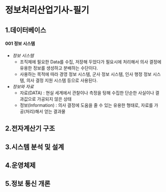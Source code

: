 # 정보처리산업기사-필기

## 1.데이터베이스

#### 001 정보 시스템
  * *정보 시스템*
    * 조직체에 필요한 Data를 수집, 저장해 두었다가 필요시에 처리해서 의사 결정에 유용한 정보를 생성하고 분배하는 수단이다.
    * 사용하는 목적에 따라 경영 정보 시스템, 군사 정보 시스템, 인사 행정 정보 시스템, 의사 결정 지원 시스템 등으로 사용된다.
  * *정보와 자료*  
    * 자료(DATA) : 현실 세계에서 관찰이나 측정을 텅해 수집한 단순한 사실이나 결과값으로 가공되지 않은 상태
    * 정보(Information) : 의사 결정에 도움을 줄 수 있는 유용한 형태로, 자료를 가공(처리)해서 얻는 결과물
## 2.전자계산기 구조
## 3.시스템 분석 및 설계
## 4.운영체제
## 5.정보 통신 개론
